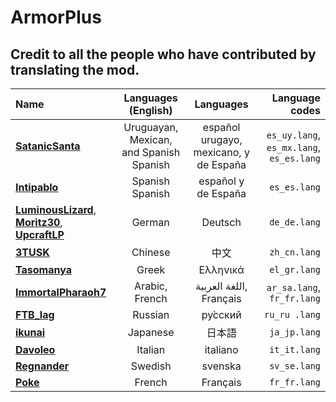 # ArmorPlus
## Credit to all the people who have contributed by translating the mod. 

| **Name**                                                                                                                                    |         **Languages (English)**         |             **Languages**              |                       **Language codes** |
|:--------------------------------------------------------------------------------------------------------------------------------------------|:---------------------------------------:|:--------------------------------------:|-----------------------------------------:|
| [**SatanicSanta**](https://github.com/elifoster)                                                                                            | Uruguayan, Mexican, and Spanish Spanish | español urugayo, mexicano, y de España | `es_uy.lang`, `es_mx.lang`, `es_es.lang` |
| [**Intipablo**](https://github.com/Intipablo)                                                                                               |             Spanish Spanish             |          español y de España           |                             `es_es.lang` |
| [**LuminousLizard**](https://github.com/LuminousLizard), [**Moritz30**](https://moritz30.de), [**UpcraftLP**](https://github.com/UpcraftLP) |                 German                  |                Deutsch                 |                             `de_de.lang` |
| [**3TUSK**](https://github.com/3TUSK)                                                                                                       |                 Chinese                 |                   中文                   |                             `zh_cn.lang` |
| [**Tasomanya**](https://www.youtube.com/channel/UC21oSgKfEiV_bwFO2Y9CjPg)                                                                   |                  Greek                  |                Ελληνικά                |                             `el_gr.lang` |
| [**ImmortalPharaoh7**](https://www.youtube.com/channel/UCmpPDi94KWH_6eL0OGLFMpQ)                                                            |             Arabic, French              |        اللغة العربية, Français         |               `ar_sa.lang`, `fr_fr.lang` |
| [**FTB_lag**](https://github.com/DoctorFTB)                                                                                                 |                 Russian                 |                ру́сский                |                            `ru_ru .lang` |
| [**ikunai**](https://github.com/ikunai)                                                                                                     |                Japanese                 |                  日本語                   |                             `ja_jp.lang` |
| [**Davoleo**](https://github.com/Davoleo)                                                                                                   |                 Italian                 |                italiano                |                             `it_it.lang` |
| [**Regnander**](https://github.com/Regnander)                                                                                               |                 Swedish                 |                svenska                 |                             `sv_se.lang` |
| [**Poke**](https://github.com/antoinegag)                                                                                                   |                 French                  |                Français                |                             `fr_fr.lang` |